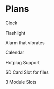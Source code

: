# Plans
Clock

Flashlight

Alarm that vibrates

Calendar


Hotplug Support

SD Card Slot for files


3 Module Slots
